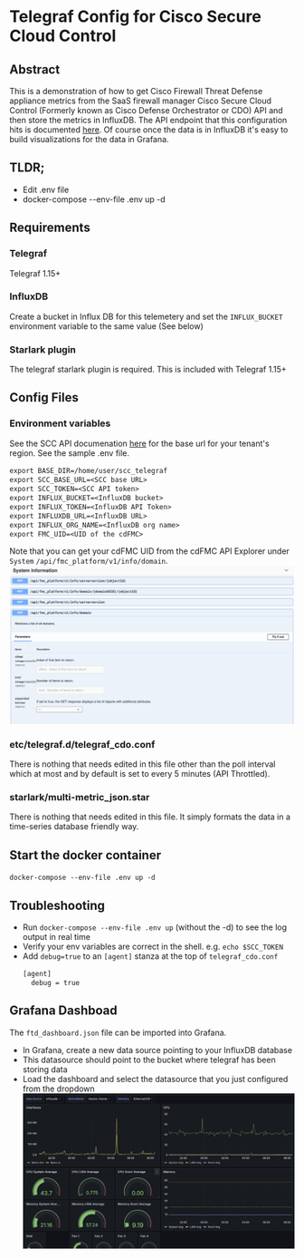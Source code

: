 # Telegraf Config for Cisco Secure Cloud Control

## Abstract
This is a demonstration of how to get Cisco Firewall Threat Defense appliance metrics from the SaaS firewall manager Cisco Secure Cloud Control (Formerly known as Cisco Defense Orchestrator or CDO) API and then store the metrics in InfluxDB. The API endpoint that this configuration hits is documented [here](https://developer.cisco.com/docs/cisco-defense-orchestrator/get-health-metrics-on-devices-managed-by-the-fmc-cdfmc-only/). Of course once the data is in InfluxDB it's easy to build visualizations for the data in Grafana.

## TLDR;
- Edit .env file
- docker-compose --env-file .env up -d

## Requirements

### Telegraf
Telegraf 1.15+

### InfluxDB
Create a bucket in Influx DB for this telemetery and set the `INFLUX_BUCKET` environment variable to the same value (See below)

### Starlark plugin
The telegraf starlark plugin is required. This is included with Telegraf 1.15+

## Config Files
### Environment variables
See the SCC API documenation [here](https://developer.cisco.com/docs/cisco-defense-orchestrator/getting-started/#base-uri) for the base url for your tenant's region. See the sample .env file.
```
export BASE_DIR=/home/user/scc_telegraf
export SCC_BASE_URL=<SCC base URL>
export SCC_TOKEN=<SCC API token>
export INFLUX_BUCKET=<InfluxDB bucket>
export INFLUX_TOKEN=<InfluxDB API Token>
export INFLUXDB_URL=<InfluxDB URL>
export INFLUX_ORG_NAME=<InfluxDB org name>
export FMC_UID=<UID of the cdFMC>
```

Note that you can get your cdFMC UID from the cdFMC API Explorer under `System` `/api/fmc_platform/v1/info/domain`.
![cdFMC UID](images/cdfmc_uid.png "API Explorer")

### etc/telegraf.d/telegraf_cdo.conf
There is nothing that needs edited in this file other than the poll interval which at most and by default is set to every 5 minutes (API Throttled).

### starlark/multi-metric_json.star
There is nothing that needs edited in this file. It simply formats the data in a time-series database friendly way.

## Start the docker container
`docker-compose --env-file .env up -d`

## Troubleshooting
- Run `docker-compose --env-file .env up` (without the -d) to see the log output in real time
- Verify your env variables are correct in the shell. e.g. `echo $SCC_TOKEN`
- Add `debug=true` to an `[agent]` stanza at the top of `telegraf_cdo.conf`
    ```
    [agent]
      debug = true
    ```
## Grafana Dashboad
The `ftd_dashboard.json` file can be imported into Grafana.
- In Grafana, create a new data source pointing to your InfluxDB database
- This datasource should point to the bucket where telegraf has been storing data
- Load the dashboard and select the datasource that you just configured from the dropdown
![Grafana Dashboard](images/grafana.png "Grafana Dashboard")
